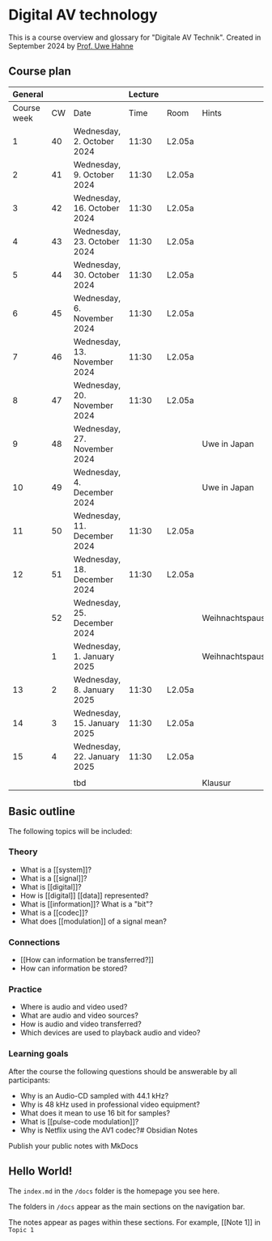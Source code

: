 # Digital AV technology
This is a course overview and glossary for "Digitale AV Technik". Created in September 2024 by [Prof. Uwe Hahne](mailto:uwe.hahne@hs-furtwangen.de)

## Course plan

| General     |     |                              | Lecture |        |                 |                          |                    |     |
| ----------- | --- | ---------------------------- | ------- | ------ | --------------- | ------------------------ | ------------------ | --- |
| Course week | CW  | Date                         | Time    | Room   | Hints           | Content                  | Unterlagen         |     |
| 1           | 40  | Wednesday, 2. October 2024   | 11:30   | L2.05a |                 | Introduction<br>Planning |                    |     |
| 2           | 41  | Wednesday, 9. October 2024   | 11:30   | L2.05a |                 | Communication            |                    |     |
| 3           | 42  | Wednesday, 16. October 2024  | 11:30   | L2.05a |                 | Signals                  |                    |     |
| 4           | 43  | Wednesday, 23. October 2024  | 11:30   | L2.05a |                 |                          |                    |     |
| 5           | 44  | Wednesday, 30. October 2024  | 11:30   | L2.05a |                 |                          |                    |     |
| 6           | 45  | Wednesday, 6. November 2024  | 11:30   | L2.05a |                 |                          |                    |     |
| 7           | 46  | Wednesday, 13. November 2024 | 11:30   | L2.05a |                 |                          |                    |     |
| 8           | 47  | Wednesday, 20. November 2024 | 11:30   | L2.05a |                 |                          |                    |     |
| 9           | 48  | Wednesday, 27. November 2024 |         |        | Uwe in Japan    |                          | Aufgabe definieren |     |
| 10          | 49  | Wednesday, 4. December 2024  |         |        | Uwe in Japan    |                          |                    |     |
| 11          | 50  | Wednesday, 11. December 2024 | 11:30   | L2.05a |                 |                          |                    |     |
| 12          | 51  | Wednesday, 18. December 2024 | 11:30   | L2.05a |                 |                          |                    |     |
|             | 52  | Wednesday, 25. December 2024 |         |        | Weihnachtspause |                          |                    |     |
|             | 1   | Wednesday, 1. January 2025   |         |        | Weihnachtspause |                          |                    |     |
| 13          | 2   | Wednesday, 8. January 2025   | 11:30   | L2.05a |                 |                          |                    |     |
| 14          | 3   | Wednesday, 15. January 2025  | 11:30   | L2.05a |                 |                          |                    |     |
| 15          | 4   | Wednesday, 22. January 2025  | 11:30   | L2.05a |                 |                          |                    |     |
|             |     |                              |         |        |                 |                          |                    |     |
|             |     | tbd                          |         |        | Klausur         |                          |                    |     |


## Basic outline
The following topics will be included:
### Theory
- What is a [[system]]?
- What is a [[signal]]?
- What is [[digital]]?
- How is [[digital]] [[data]] represented?
- What is [[information]]? What is a "bit"?
- What is a [[codec]]?
- What does [[modulation]] of a signal mean?

### Connections
- [[How can information be transferred?]]
- How can information be stored?

### Practice
- Where is audio and video used?
- What are audio and video sources?
- How is audio and video transferred?
- Which devices are used to playback audio and video?

### Learning goals
After the course the following questions should be answerable by all participants:
- Why is an Audio-CD sampled with 44.1 kHz?
- Why is 48 kHz used in professional video equipment?
- What does it mean to use 16 bit for samples?
- What is [[pulse-code modulation]]?
- Why is Netflix using the AV1 codec?# Obsidian Notes

Publish your public notes with MkDocs

## Hello World!

The `index.md` in the `/docs` folder is the homepage you see here.

The folders in `/docs` appear as the main sections on the navigation bar.

The notes appear as pages within these sections. For example, [[Note 1]] in `Topic 1`